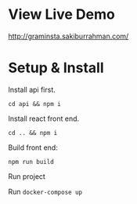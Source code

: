 # View Live Demo
http://graminsta.sakiburrahman.com/

# Setup & Install

Install api first.

`cd api && npm i`

Install react front end.

`cd .. && npm i`

Build front end:

`npm run build`

Run project 

Run `docker-compose up`
